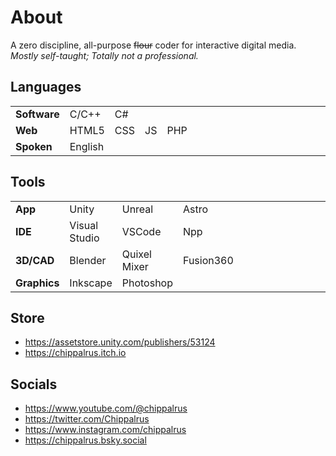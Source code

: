 # About
A zero discipline, all-purpose ~~flour~~ coder for interactive digital media.  
*Mostly self-taught; Totally not a professional.*

## Languages
|            |       |     |    |       |   |   |   |   |   |   |   |   |   |   |   |   |   |   |   |
|---|---|---|---|---|---|---|---|---|---|---|---|---|---|---|---|---|---|---|---|
|__Software__| C/C++ | C#
|__Web__     | HTML5 | CSS | JS | PHP
|__Spoken__  | English

## Tools
|            |       |     |    |       |   |   |   |   |   |   |   |   |   |
|---|---|---|---|---|---|---|---|---|---|---|---|---|---|
|__App__| Unity         | Unreal        | Astro
|__IDE__| Visual Studio | VSCode       | Npp
|__3D/CAD__ | Blender       | Quixel Mixer  | Fusion360
|__Graphics__ | Inkscape      | Photoshop

## Store
- https://assetstore.unity.com/publishers/53124
- https://chippalrus.itch.io

## Socials
- https://www.youtube.com/@chippalrus
- https://twitter.com/Chippalrus
- https://www.instagram.com/chippalrus
- https://chippalrus.bsky.social  